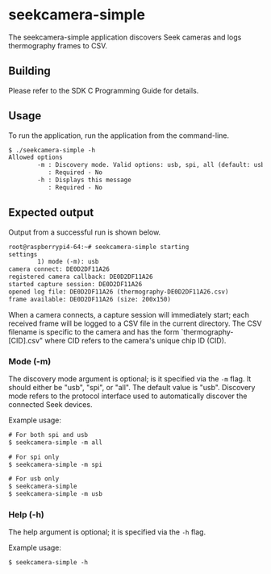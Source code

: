 # seekcamera-simple

The seekcamera-simple application discovers Seek cameras and logs thermography frames to CSV.

## Building

Please refer to the SDK C Programming Guide for details.

## Usage

To run the application, run the application from the command-line.

```txt
$ ./seekcamera-simple -h
Allowed options
        -m : Discovery mode. Valid options: usb, spi, all (default: usb)
           : Required - No
        -h : Displays this message
           : Required - No
```

## Expected output

Output from a successful run is shown below.

```txt
root@raspberrypi4-64:~# seekcamera-simple starting
settings
        1) mode (-m): usb
camera connect: DE0D2DF11A26
registered camera callback: DE0D2DF11A26
started capture session: DE0D2DF11A26
opened log file: DE0D2DF11A26 (thermography-DE0D2DF11A26.csv)
frame available: DE0D2DF11A26 (size: 200x150)
```

When a camera connects, a capture session will immediately start; each received frame will be logged to a
CSV file in the current directory. The CSV filename is specific to the camera and has the form
`thermography-[CID].csv" where CID refers to the camera's unique chip ID (CID).

### Mode (-m)

The discovery mode argument is optional; is it specified via the `-m` flag. It should
either be "usb", "spi", or "all". The default value is "usb". Discovery mode refers to the
protocol interface used to automatically discover the connected Seek devices.

Example usage:

```txt
# For both spi and usb
$ seekcamera-simple -m all

# For spi only
$ seekcamera-simple -m spi

# For usb only
$ seekcamera-simple
$ seekcamera-simple -m usb
```

### Help (-h)

The help argument is optional; it is specified via the `-h` flag.

Example usage:

```txt
$ seekcamera-simple -h
```
